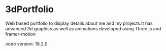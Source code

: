 # 3dPortfolio
Web based portfolio to display details about me and my projects.It has advanced 3d graphics as well as animations developed using Three js and framer-motion

node version: 18.2.0
